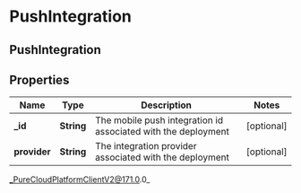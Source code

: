 # PushIntegration

## PushIntegration

## Properties

|Name | Type | Description | Notes|
|------------ | ------------- | ------------- | -------------|
| **_id** | **String** | The mobile push integration id associated with the deployment | [optional] |
| **provider** | **String** | The integration provider associated with the deployment | [optional] |



_PureCloudPlatformClientV2@171.0.0_
